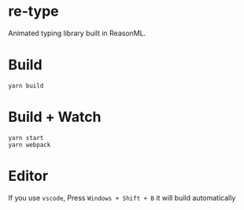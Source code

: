 # re-type

Animated typing library built in ReasonML.

# Build

```
yarn build
```

# Build + Watch

```
yarn start
yarn webpack
```

# Editor

If you use `vscode`, Press `Windows + Shift + B` it will build automatically
